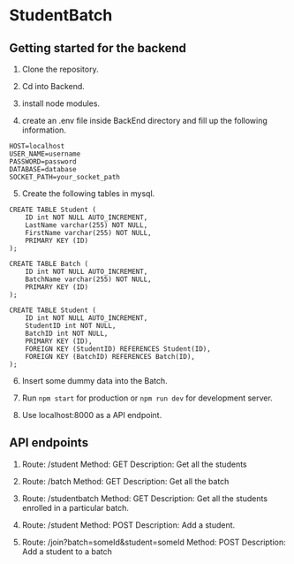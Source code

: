 # StudentBatch

## Getting started for the backend

1. Clone the repository.

2. Cd into Backend.

3. install node modules.

4. create an .env file inside BackEnd directory and fill up the following information.

```
HOST=localhost
USER_NAME=username
PASSWORD=password
DATABASE=database
SOCKET_PATH=your_socket_path
```

5. Create the following tables in mysql.

```
CREATE TABLE Student (
    ID int NOT NULL AUTO_INCREMENT,
    LastName varchar(255) NOT NULL,
    FirstName varchar(255) NOT NULL,
    PRIMARY KEY (ID)
);
```

```
CREATE TABLE Batch (
    ID int NOT NULL AUTO_INCREMENT,
    BatchName varchar(255) NOT NULL,
    PRIMARY KEY (ID)
);
```

```
CREATE TABLE Student (
    ID int NOT NULL AUTO_INCREMENT,
    StudentID int NOT NULL,
    BatchID int NOT NULL,
    PRIMARY KEY (ID),
    FOREIGN KEY (StudentID) REFERENCES Student(ID),
    FOREIGN KEY (BatchID) REFERENCES Batch(ID),
);
```

6. Insert some dummy data into the Batch.

7. Run `npm start` for production or `npm run dev` for development server.

8. Use localhost:8000 as a API endpoint.

## API endpoints

1.  Route: /student
    Method: GET
    Description: Get all the students

2.  Route: /batch
    Method: GET
    Description: Get all the batch

3.  Route: /studentbatch
    Method: GET
    Description: Get all the students enrolled in a particular batch.

4.  Route: /student
    Method: POST
    Description: Add a student.

5.  Route: /join?batch=someId&student=someId
    Method: POST
    Description: Add a student to a batch
